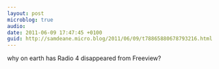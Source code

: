 ```yaml
---
layout: post
microblog: true
audio: 
date: 2011-06-09 17:47:45 +0100
guid: http://samdeane.micro.blog/2011/06/09/t78865880678793216.html
---
```

why on earth has Radio 4 disappeared from Freeview?

